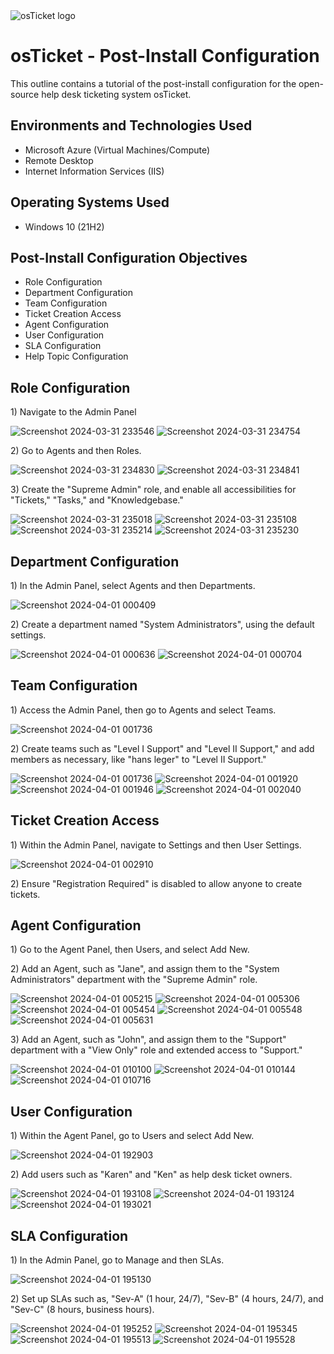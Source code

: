 <img src="https://i.imgur.com/Clzj7Xs.png" alt="osTicket logo"/>
</p>

<h1>osTicket - Post-Install Configuration</h1>
This outline contains a tutorial of the post-install configuration for the open-source help desk ticketing system osTicket.<br />




<h2>Environments and Technologies Used</h2>

- Microsoft Azure (Virtual Machines/Compute)
- Remote Desktop
- Internet Information Services (IIS)

<h2>Operating Systems Used </h2>

- Windows 10</b> (21H2)

<h2>Post-Install Configuration Objectives</h2>

- Role Configuration
- Department Configuration
- Team Configuration
- Ticket Creation Access
- Agent Configuration
- User Configuration
- SLA Configuration
- Help Topic Configuration

<h2>Role Configuration</h2>

<p>
1) Navigate to the Admin Panel

![Screenshot 2024-03-31 233546](https://github.com/kbd060/post-install-config/assets/150099961/8fea7329-1ab9-4764-90e7-bbfb750a836c)
![Screenshot 2024-03-31 234754](https://github.com/kbd060/post-install-config/assets/150099961/e8a277d9-c62a-4406-b682-ff78b3f75a46)


<p>
2) Go to Agents and then Roles.

![Screenshot 2024-03-31 234830](https://github.com/kbd060/post-install-config/assets/150099961/07254358-37bf-48fd-a551-db05cdf68cf8)
![Screenshot 2024-03-31 234841](https://github.com/kbd060/post-install-config/assets/150099961/664fe32a-3972-4728-9ec6-a676e3835049)


<p>
3) Create the "Supreme Admin" role, and enable all accessibilities for "Tickets," "Tasks," and "Knowledgebase."

![Screenshot 2024-03-31 235018](https://github.com/kbd060/post-install-config/assets/150099961/9d12dc38-b00d-4a45-9d03-1475bf942c7b)
![Screenshot 2024-03-31 235108](https://github.com/kbd060/post-install-config/assets/150099961/101026fd-2ef8-4a0a-9bba-3c679fcca0fb)
![Screenshot 2024-03-31 235214](https://github.com/kbd060/post-install-config/assets/150099961/5af39663-8fca-4a0b-b98a-28ce6467ad9c)
![Screenshot 2024-03-31 235230](https://github.com/kbd060/post-install-config/assets/150099961/a65c52c4-4ae0-4344-8c03-af4eac96e764)

<h2>Department Configuration</h2>

<p>
1) In the Admin Panel, select Agents and then Departments.

![Screenshot 2024-04-01 000409](https://github.com/kbd060/post-install-config/assets/150099961/4d181df6-9329-4edc-ab69-66a0b62be18f)


<p>
2) Create a department named "System Administrators", using the default settings.

![Screenshot 2024-04-01 000636](https://github.com/kbd060/post-install-config/assets/150099961/2f574dd3-6567-4b0a-b3ea-5cf80f8ba24a)
![Screenshot 2024-04-01 000704](https://github.com/kbd060/post-install-config/assets/150099961/aab3c648-9335-408b-8837-65bb5f876464)


<h2>Team Configuration</h2>

<p>
1) Access the Admin Panel, then go to Agents and select Teams.

![Screenshot 2024-04-01 001736](https://github.com/kbd060/post-install-config/assets/150099961/c3310e9f-6b57-4f44-be42-f2cab7f6aec0)


<p>
2) Create teams such as "Level I Support" and "Level II Support," and add members as necessary, like "hans leger" to "Level II Support."

![Screenshot 2024-04-01 001736](https://github.com/kbd060/post-install-config/assets/150099961/d5f44b40-f08e-4b3b-b5d1-b56c322de218)
![Screenshot 2024-04-01 001920](https://github.com/kbd060/post-install-config/assets/150099961/c9bd64ad-650e-4c86-b129-6328781faa06)
![Screenshot 2024-04-01 001946](https://github.com/kbd060/post-install-config/assets/150099961/47b337c2-7fb6-47e5-91e1-4fd00165964a)
![Screenshot 2024-04-01 002040](https://github.com/kbd060/post-install-config/assets/150099961/82f18be9-1044-4041-8452-b142bc33c801)


<h2>Ticket Creation Access</h2>

<p>
1) Within the Admin Panel, navigate to Settings and then User Settings.

![Screenshot 2024-04-01 002910](https://github.com/kbd060/post-install-config/assets/150099961/ec583a20-3b84-4cdc-9730-b59263413c57)

<p>
2) Ensure "Registration Required" is disabled to allow anyone to create tickets.


<h2>Agent Configuration</h2>

<p>
1) Go to the Agent Panel, then Users, and select Add New.

<p>
2) Add an Agent, such as "Jane", and assign them to the "System Administrators" department with the "Supreme Admin" role. 

![Screenshot 2024-04-01 005215](https://github.com/kbd060/post-install-config/assets/150099961/ec8c142e-da4d-4da6-ba73-9c51dd30213b)
![Screenshot 2024-04-01 005306](https://github.com/kbd060/post-install-config/assets/150099961/fd2165dc-531d-47d4-8297-8f46d472f028)
![Screenshot 2024-04-01 005454](https://github.com/kbd060/post-install-config/assets/150099961/d2a4002f-9129-4e99-8442-19067eff8109)
![Screenshot 2024-04-01 005548](https://github.com/kbd060/post-install-config/assets/150099961/21fa57be-d488-41c2-99e2-92eb2b628bbb)
![Screenshot 2024-04-01 005631](https://github.com/kbd060/post-install-config/assets/150099961/d65afdb6-f848-4f77-8c82-aec1e0338a18)

<p>
3) Add an Agent, such as "John", and assign them to the "Support" department with a "View Only" role and extended access to "Support."

![Screenshot 2024-04-01 010100](https://github.com/kbd060/post-install-config/assets/150099961/7703667c-8ffb-47c4-8408-74172529cc39)
![Screenshot 2024-04-01 010144](https://github.com/kbd060/post-install-config/assets/150099961/ea036305-f148-40fe-bfb3-d96c2a2988d2)
![Screenshot 2024-04-01 010716](https://github.com/kbd060/post-install-config/assets/150099961/bdf6604f-3a8a-4913-8095-c3f5a7239656)


<h2>User Configuration</h2>

<p>
1) Within the Agent Panel, go to Users and select Add New.

![Screenshot 2024-04-01 192903](https://github.com/kbd060/post-install-config/assets/150099961/60346fc2-d1b2-429e-a8c3-226b4f57dc48)

<p>
2) Add users such as "Karen" and "Ken" as help desk ticket owners.

![Screenshot 2024-04-01 193108](https://github.com/kbd060/post-install-config/assets/150099961/d694418d-28d9-4355-9552-4f811aff1447)
![Screenshot 2024-04-01 193124](https://github.com/kbd060/post-install-config/assets/150099961/c77f28c7-66b6-4d8e-822a-ac0351148bb1)
![Screenshot 2024-04-01 193021](https://github.com/kbd060/post-install-config/assets/150099961/00bd9bd6-18bf-4768-9b39-5c2513e88d4c)


<h2>SLA Configuration</h2>

<p>
1) In the Admin Panel, go to Manage and then SLAs.

![Screenshot 2024-04-01 195130](https://github.com/kbd060/post-install-config/assets/150099961/4c9f4b59-70ab-4b0d-83a2-61933fa75479)

<p>
2) Set up SLAs such as, "Sev-A" (1 hour, 24/7), "Sev-B" (4 hours, 24/7), and "Sev-C" (8 hours, business hours).

![Screenshot 2024-04-01 195252](https://github.com/kbd060/post-install-config/assets/150099961/17717538-a8bd-4696-a5b2-7e609995bcfd)
![Screenshot 2024-04-01 195345](https://github.com/kbd060/post-install-config/assets/150099961/cc6396ef-e2b8-44da-a48b-9eeaed588270)
![Screenshot 2024-04-01 195513](https://github.com/kbd060/post-install-config/assets/150099961/91452fe7-fc24-4cb5-97ce-4579f1b1239b)
![Screenshot 2024-04-01 195528](https://github.com/kbd060/post-install-config/assets/150099961/5f1d473d-2543-48ea-91fc-94fdccb995de)








